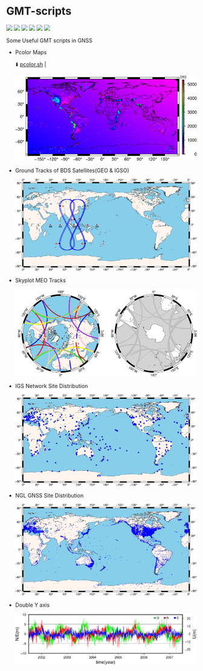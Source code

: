# GMT-scripts

![](https://img.shields.io/badge/build-passing-brightgreen.svg) ![](https://img.shields.io/badge/platform-Linux-orange.svg) ![](https://img.shields.io/badge/compiler-shell-yellow.svg) ![](https://img.shields.io/badge/author-Jason%20Ding-blue.svg) ![](https://img.shields.io/badge/license-MIT-ff69b4.svg)  ![](https://img.shields.io/badge/version-GMT6.0.0-pink.svg)

 Some Useful GMT scripts in GNSS

- Pcolor Maps

  :arrow_down: [pcolor.sh](https://github.com/Sardingfish/GMT-scripts/blob/master/Pcolor/pcolor.sh) | ​

  ![](https://github.com/Sardingfish/GMT-scripts/blob/master/Pcolor/topo.png)

- Ground Tracks of BDS Satellites(GEO & IGSO)

  ![](https://github.com/Sardingfish/GMT-scripts/blob/master/SatTracks/SatTracks.png)

- Skyplot MEO Tracks

  ![](https://github.com/Sardingfish/GMT-scripts/blob/master/Skyplot/skyplot.png)

- IGS Network Site Distribution

  ![](https://github.com/Sardingfish/GMT-scripts/blob/master/IGSsites/IGSsites.png)

- NGL GNSS Site Distribution

  ![](https://github.com/Sardingfish/GMT-scripts/blob/master/NGLsites/NGLsites.png)

- Double Y axis

  ![](https://github.com/Sardingfish/GMT-scripts/blob/master/DoubleYaxis/DoubleYaxis.png)

